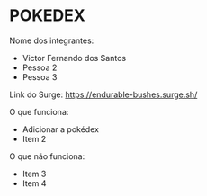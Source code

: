 # POKEDEX

Nome dos integrantes: 
- Victor Fernando dos Santos
- Pessoa 2
- Pessoa 3

Link do Surge: https://endurable-bushes.surge.sh/

O que funciona:
- Adicionar a pokédex
- Item 2

O que não funciona: 
- Item 3
- Item 4
